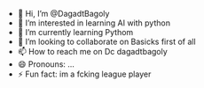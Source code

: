 - 👋 Hi, I’m @DagadtBagoly
- 👀 I’m interested in learning AI with python
- 🌱 I’m currently learning Pythom
- 💞️ I’m looking to collaborate on Basicks first of all
- 📫 How to reach me on Dc dagadtbagoly
- 😄 Pronouns: ...
- ⚡ Fun fact: im a fcking league player 

<!---
DagadtBagoly/DagadtBagoly is a ✨ special ✨ repository because its `README.md` (this file) appears on your GitHub profile.
You can click the Preview link to take a look at your changes.
--->
